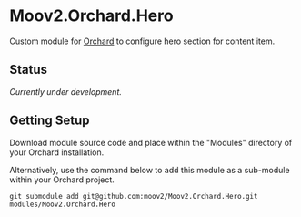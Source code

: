 # Moov2.Orchard.Hero

Custom module for [Orchard](http://www.orchardproject.net/) to configure hero section for content item.

## Status

*Currently under development.*

## Getting Setup

Download module source code and place within the "Modules" directory of your Orchard installation.

Alternatively, use the command below to add this module as a sub-module within your Orchard project.

    git submodule add git@github.com:moov2/Moov2.Orchard.Hero.git modules/Moov2.Orchard.Hero
